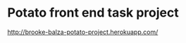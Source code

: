 Potato front end task project
=================

http://brooke-balza-potato-project.herokuapp.com/



